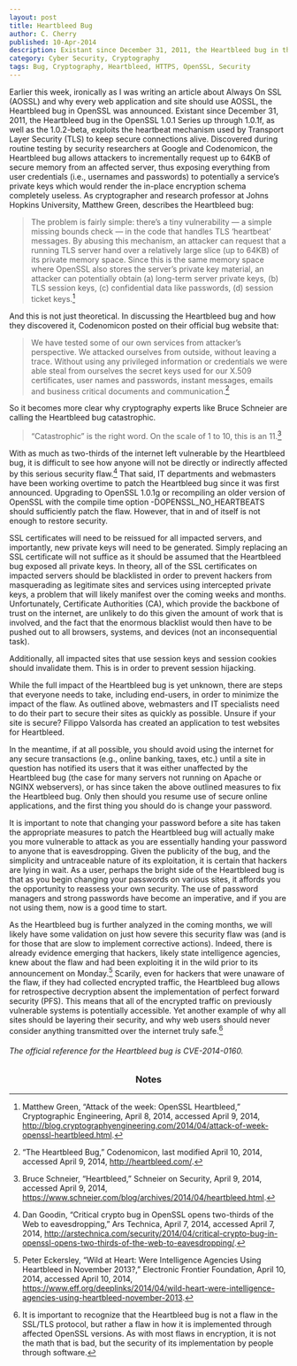 ```yaml
---
layout: post
title: Heartbleed Bug
author: C. Cherry
published: 10-Apr-2014
description: Existant since December 31, 2011, the Heartbleed bug in the OpenSSL 1.0.1 Series up through 1.0.1f, as well as the 1.0.2-beta, exploits the heartbeat mechanism used by transport layer security (TLS) to keep secure connections alive.
category: Cyber Security, Cryptography
tags: Bug, Cryptography, Heartbleed, HTTPS, OpenSSL, Security
---
```


Earlier this week, ironically as I was writing an article about Always On SSL (AOSSL) and why every web application and site should use AOSSL, the Heartbleed bug in OpenSSL was announced. Existant since December 31, 2011, the Heartbleed bug in the OpenSSL 1.0.1 Series up through 1.0.1f, as well as the 1.0.2-beta, exploits the heartbeat mechanism used by Transport Layer Security (TLS) to keep secure connections alive. Discovered during routine testing by security researchers at Google and Codenomicon, the Heartbleed bug allows attackers to incrementally request up to 64KB of secure memory from an affected server, thus exposing everything from user credentials (i.e., usernames and passwords) to potentially a service’s private keys which would render the in-place encryption schema completely useless. As cryptographer and research professor at Johns Hopkins University, Matthew Green, describes the Heartbleed bug:

>The problem is fairly simple: there’s a tiny vulnerability — a simple missing bounds check — in the code that handles TLS ‘heartbeat’ messages. By abusing this mechanism, an attacker can request that a running TLS server hand over a relatively large slice (up to 64KB) of its private memory space. Since this is the same memory space where OpenSSL also stores the server’s private key material, an attacker can potentially obtain (a) long-term server private keys, (b) TLS session keys, (c) confidential data like passwords, (d) session ticket keys.[^1]

And this is not just theoretical. In discussing the Heartbleed bug and how they discovered it, Codenomicon posted on their official bug website that:

>We have tested some of our own services from attacker’s perspective. We attacked ourselves from outside, without leaving a trace. Without using any privileged information or credentials we were able steal from ourselves the secret keys used for our X.509 certificates, user names and passwords, instant messages, emails and business critical documents and communication.[^2]

So it becomes more clear why cryptography experts like Bruce Schneier are calling the Heartbleed bug catastrophic.

>“Catastrophic” is the right word. On the scale of 1 to 10, this is an 11.[^3]

With as much as two-thirds of the internet left vulnerable by the Heartbleed bug, it is difficult to see how anyone will not be directly or indirectly affected by this serious security flaw.[^4] That said, IT departments and webmasters have been working overtime to patch the Heartbleed bug since it was first announced. Upgrading to OpenSSL 1.0.1g or recompiling an older version of OpenSSL with the compile time option -DOPENSSL_NO_HEARTBEATS should sufficiently patch the flaw. However, that in and of itself is not enough to restore security.

SSL certificates will need to be reissued for all impacted servers, and importantly, new private keys will need to be generated. Simply replacing an SSL certificate will not suffice as it should be assumed that the Heartbleed bug exposed all private keys. In theory, all of the SSL certificates on impacted servers should be blacklisted in order to prevent hackers from masquerading as legitimate sites and services using intercepted private keys, a problem that will likely manifest over the coming weeks and months. Unfortunately, Certificate Authorities (CA), which provide the backbone of trust on the internet, are unlikely to do this given the amount of work that is involved, and the fact that the enormous blacklist would then have to be pushed out to all browsers, systems, and devices (not an inconsequential task).

Additionally, all impacted sites that use session keys and session cookies should invalidate them. This is in order to prevent session hijacking.

While the full impact of the Heartbleed bug is yet unknown, there are steps that everyone needs to take, including end-users, in order to minimize the impact of the flaw. As outlined above, webmasters and IT specialists need to do their part to secure their sites as quickly as possible. Unsure if your site is secure? Filippo Valsorda has created an application to test websites for Heartbleed.

In the meantime, if at all possible, you should avoid using the internet for any secure transactions (e.g., online banking, taxes, etc.) until a site in question has notified its users that it was either unaffected by the Heartbleed bug (the case for many servers not running on Apache or NGINX webservers), or has since taken the above outlined measures to fix the Heartbleed bug. Only then should you resume use of secure online applications, and the first thing you should do is change your password.

It is important to note that changing your password before a site has taken the appropriate measures to patch the Heartbleed bug will actually make you more vulnerable to attack as you are essentially handing your password to anyone that is eavesdropping. Given the publicity of the bug, and the simplicity and untraceable nature of its exploitation, it is certain that hackers are lying in wait. As a user, perhaps the bright side of the Heartbleed bug is that as you begin changing your passwords on various sites, it affords you the opportunity to reassess your own security. The use of password managers and strong passwords have become an imperative, and if you are not using them, now is a good time to start.

As the Heartbleed bug is further analyzed in the coming months, we will likely have some validation on just how severe this security flaw was (and is for those that are slow to implement corrective actions). Indeed, there is already evidence emerging that hackers, likely state intelligence agencies, knew about the flaw and had been exploiting it in the wild prior to its announcement on Monday.[^5] Scarily, even for hackers that were unaware of the flaw, if they had collected encrypted traffic, the Heartbleed bug allows for retrospective decryption absent the implementation of perfect forward security (PFS). This means that all of the encrypted traffic on previously vulnerable systems is potentially accessible. Yet another example of why all sites should be layering their security, and why web users should never consider anything transmitted over the internet truly safe.[^6]

###### The official reference for the Heartbleed bug is CVE-2014-0160. ######

### <center>Notes</center> ###

[^1]: Matthew Green, “Attack of the week: OpenSSL Heartbleed,” Cryptographic Engineering, April 8, 2014, accessed April 9, 2014, http://blog.cryptographyengineering.com/2014/04/attack-of-week-openssl-heartbleed.html.


[^2]: “The Heartbleed Bug,” Codenomicon, last modified April 10, 2014, accessed April 9, 2014, http://heartbleed.com/.


[^3]: Bruce Schneier, “Heartbleed,” Schneier on Security, April 9, 2014, accessed April 9, 2014, https://www.schneier.com/blog/archives/2014/04/heartbleed.html.


[^4]: Dan Goodin, “Critical crypto bug in OpenSSL opens two-thirds of the Web to eavesdropping,” Ars Technica, April 7, 2014, accessed April 7, 2014, http://arstechnica.com/security/2014/04/critical-crypto-bug-in-openssl-opens-two-thirds-of-the-web-to-eavesdropping/.


[^5]: Peter Eckersley, “Wild at Heart: Were Intelligence Agencies Using Heartbleed in November 2013?,” Electronic Frontier Foundation, April 10, 2014, accessed April 10, 2014, https://www.eff.org/deeplinks/2014/04/wild-heart-were-intelligence-agencies-using-heartbleed-november-2013.


[^6]: It is important to recognize that the Heartbleed bug is not a flaw in the SSL/TLS protocol, but rather a flaw in how it is implemented through affected OpenSSL versions. As with most flaws in encryption, it is not the math that is bad, but the security of its implementation by people through software.
